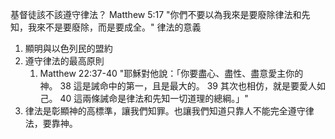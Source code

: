 基督徒該不該遵守律法？
Matthew 5:17 "你們不要以為我來是要廢除律法和先知，我來不是要廢除，而是要成全。"
律法的意義
1. 顯明與以色列民的盟約
2. 遵守律法的最高原則
	1. Matthew 22:37-40 "耶穌對他說：「你要盡心、盡性、盡意愛主你的神。 38 這是誡命中的第一，且是最大的。 39 其次也相仿，就是要愛人如己。 40 這兩條誡命是律法和先知一切道理的總綱。」"
3. 律法是彰顯神的高標準，讓我們知罪。也讓我們知道只靠人不能完全遵守律法，要靠神。